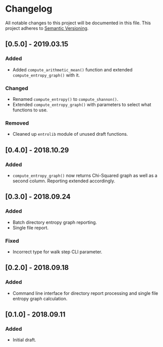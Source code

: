 Changelog
=========
All notable changes to this project will be documented in this file.
This project adheres to [Semantic Versioning](http://semver.org/).

## [0.5.0] - 2019.03.15
### Added
* Added `compute_arithmetic_mean()` function and extended `compute_entropy_graph()` with it.

### Changed
* Renamed `compute_entropy()` to `compute_shannon()`.
* Extended `compute_entropy_graph()` with parameters to select what functions to use.

### Removed
* Cleaned up `entrolib` module of unused draft functions.

## [0.4.0] - 2018.10.29
### Added
* `compute_entropy_graph()` now returns Chi-Squared graph as well as a second column. Reporting 
extended accordingly.


## [0.3.0] - 2018.09.24
### Added
* Batch directory entropy graph reporting.
* Single file report.

### Fixed
* Incorrect type for walk step CLI parameter.


## [0.2.0] - 2018.09.18
### Added
* Command line interface for directory report processing and single file entropy graph calculation.


## [0.1.0] - 2018.09.11
### Added
* Initial draft.
